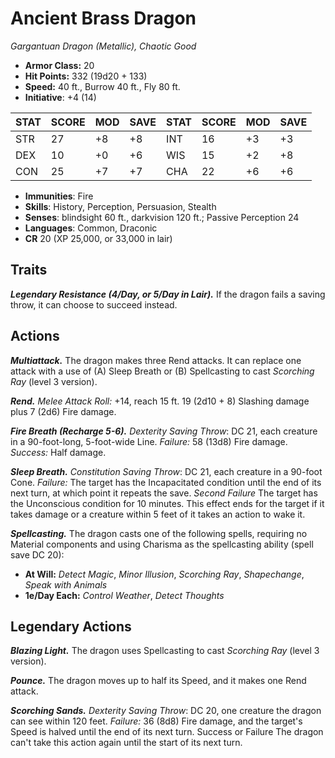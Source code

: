 # Ancient Brass Dragon

*Gargantuan Dragon (Metallic), Chaotic Good*

- **Armor Class:** 20
- **Hit Points:** 332 (19d20 + 133)
- **Speed:** 40 ft., Burrow 40 ft., Fly 80 ft.
- **Initiative**: +4 (14)

|STAT|SCORE|MOD|SAVE|STAT|SCORE|MOD|SAVE|
| --- | --- | --- | ---- |---| --- | --- | ---- |
| STR | 27 | +8 | +8 | INT | 16 | +3 | +3 |
| DEX | 10 | +0 | +6 | WIS | 15 | +2 | +8 |
| CON | 25 | +7 | +7 | CHA | 22 | +6 | +6 |

- **Immunities**: Fire
- **Skills**: History, Perception, Persuasion, Stealth
- **Senses**: blindsight 60 ft., darkvision 120 ft.; Passive Perception 24
- **Languages**: Common, Draconic
- **CR** 20 (XP 25,000, or 33,000 in lair)

## Traits

***Legendary Resistance (4/Day, or 5/Day in Lair).*** If the dragon fails a saving throw, it can choose to succeed instead.


## Actions

***Multiattack.*** The dragon makes three Rend attacks. It can replace one attack with a use of (A) Sleep Breath or (B) Spellcasting to cast *Scorching Ray* (level 3 version).

***Rend.*** *Melee Attack Roll:* +14, reach 15 ft. 19 (2d10 + 8) Slashing damage plus 7 (2d6) Fire damage.

***Fire Breath (Recharge 5-6).*** *Dexterity Saving Throw*: DC 21, each creature in a 90-foot-long, 5-foot-wide Line. *Failure:*  58 (13d8) Fire damage. *Success:*  Half damage.

***Sleep Breath.*** *Constitution Saving Throw*: DC 21, each creature in a 90-foot Cone. *Failure:*  The target has the Incapacitated condition until the end of its next turn, at which point it repeats the save. *Second Failure* The target has the Unconscious condition for 10 minutes. This effect ends for the target if it takes damage or a creature within 5 feet of it takes an action to wake it.

***Spellcasting.*** The dragon casts one of the following spells, requiring no Material components and using Charisma as the spellcasting ability (spell save DC 20):

- **At Will:** *Detect Magic*, *Minor Illusion*, *Scorching Ray*, *Shapechange*, *Speak with Animals*
- **1e/Day Each:** *Control Weather*, *Detect Thoughts*

## Legendary Actions

***Blazing Light.*** The dragon uses Spellcasting to cast *Scorching Ray* (level 3 version).

***Pounce.*** The dragon moves up to half its Speed, and it makes one Rend attack.

***Scorching Sands.*** *Dexterity Saving Throw*: DC 20, one creature the dragon can see within 120 feet. *Failure:*  36 (8d8) Fire damage, and the target's Speed is halved until the end of its next turn. Success or Failure The dragon can't take this action again until the start of its next turn.

